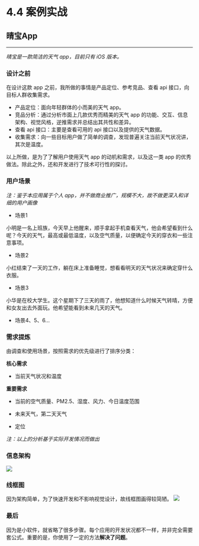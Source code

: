 # 4.4 案例实战

## 晴宝App
***

*晴宝是一款简洁的天气 app，目前只有 iOS 版本。*

### 设计之前
在设计这款 app 之前，我所做的事情是产品定位、参考竞品、查看 api 接口，向目标人群收集需求。

* 产品定位：面向年轻群体的小而美的天气 app。
* 竞品分析：通过分析市面上几款优秀而精美的天气 app 的功能、交互、信息架构、视觉风格，逆推需求并总结出其共性和差异。
* 查看 api 接口：主要是查看可用的 api 接口以及提供的天气数据。
* 收集需求：向一些目标用户做了简单的调查，发现普遍关注当前天气状况讲，其次是温度。

以上所做，是为了了解用户使用天气 app 的动机和需求，以及这一类 app 的优秀做法。除此之外，还和开发进行了技术可行性的探讨。

### 用户场景

*注：鉴于本应用属于个人 app，并不做商业推广，规模不大，故不做更深入和详细的用户画像*

* 场景1

小明是一名上班族，今天早上他醒来，顺手拿起手机查看天气，他会希望看到什么呢？今天的天气，最高或最低温度，以及空气质量，以便确定今天的穿衣和一些注意事项。

* 场景2

小红结束了一天的工作，躺在床上准备睡觉，想看看明天的天气状况来确定穿什么衣服。

* 场景3

小华是在校大学生。这个星期下了三天的雨了，他想知道什么时候天气转晴，方便和女友出去外面玩。他希望能看到未来几天的天气。

* 场景4、5、6...

### 需求提炼

由调查和使用场景，按照需求的优先级进行了排序分类：

**核心需求**

* 当前天气状况和温度

**重要需求**

* 当前的空气质量、PM2.5、湿度、风力、今日温度范围

* 未来天气，第二天天气

* 定位

*注：以上的分析基于实际开发情况而做出*

### 信息架构

![](http://upload-images.jianshu.io/upload_images/1705703-c70a10a48f9c0e27.png?imageMogr2/auto-orient/strip%7CimageView2/2/w/1240)

### 线框图

因为架构简单，为了快速开发和不影响视觉设计，故线框图画得较简陋。
![](http://upload-images.jianshu.io/upload_images/1705703-641ceb824084d3dd.PNG?imageMogr2/auto-orient/strip%7CimageView2/2/w/1240)

### 最后

因为是小软件，就省略了很多步骤。每个应用的开发状况都不一样，并非完全需要套公式。重要的是，你使用了一定的方法**解决了问题**。

